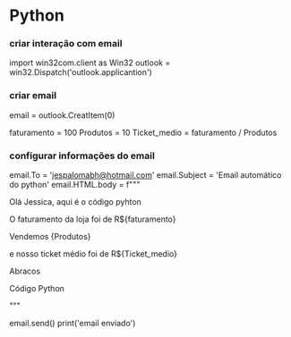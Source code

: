 # Python
### criar interação com email

import win32com.client as Win32
outlook = win32.Dispatch('outlook.applicantion')

### criar email
email = outlook.CreatItem(0)

faturamento = 100
Produtos = 10
Ticket_medio = faturamento / Produtos

### configurar informações do email
email.To = 'jespalomabh@hotmail.com'
email.Subject = 'Email automático do python'
email.HTML.body = f"""

<p> Olá Jessica, aqui é o código pyhton </p>
<p> O faturamento da loja foi de R${faturamento}</p>
<p>Vendemos {Produtos} </p>
<p> e nosso ticket médio foi de R${Ticket_medio}</p>

<p>Abracos</p>
<p>Código Python</p>
"""

email.send()
print('email enviado')
